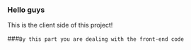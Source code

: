 ### Hello guys
This is the client side of this project!

###`By this part you are dealing with the front-end code`
